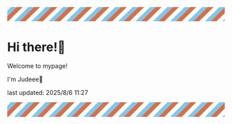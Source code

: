 <!-- Header image -->
<img src="./pokemon/pokemon_17.png" width="1000">

# Hi there!👋

Welcome to mypage!

I'm Judeee🐷

last updated: 2025/8/6 11:27

<!-- Footer image -->
<img src="./pokemon/pokemon_17.png" width="1000">

